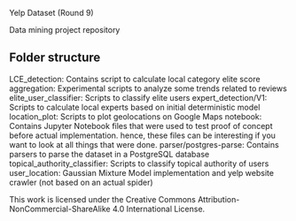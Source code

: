 Yelp Dataset (Round 9)

Data mining project repository

Folder structure
-----------------
LCE_detection: Contains script to calculate local category elite score
aggregation: Experimental scripts to analyze some trends related to reviews
elite_user_classifier: Scripts to classify elite users
expert_detection/V1: Scripts to calculate local experts based on initial deterministic model
location_plot: Scripts to plot geolocations on Google Maps
notebook: Contains Jupyter Notebook files that were used to test proof of concept before actual implementation. hence, these files can be interesting if you want to look at all things that were done.
parser/postgres-parse: Contains parsers to parse the dataset in a PostgreSQL database
topical_authority_classifier: Scripts to classify topical authority of users
user_location: Gaussian Mixture Model implementation and yelp website crawler (not based on an actual spider)


This work is licensed under the Creative Commons Attribution-NonCommercial-ShareAlike 4.0 International License.
